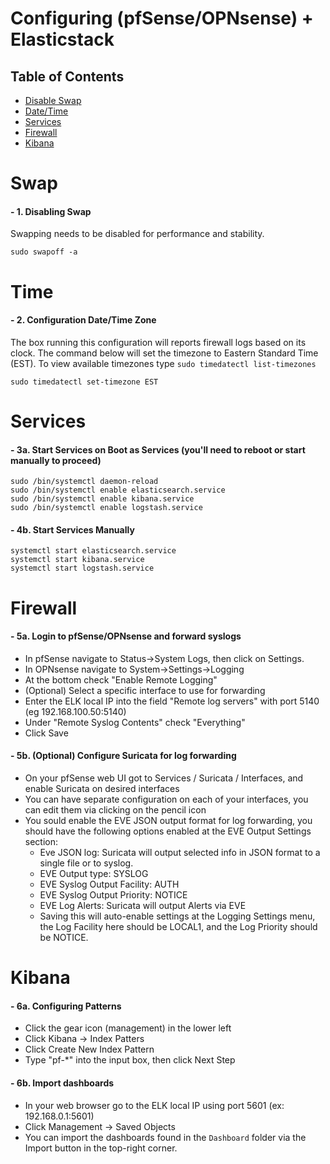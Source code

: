 # Configuring (pfSense/OPNsense) + Elasticstack 
## Table of Contents
- [Disable Swap](#swap)
- [Date/Time](#time)
- [Services](#services)
- [Firewall](#firewall)
- [Kibana](#kibana)

# Swap
#### - 1. Disabling Swap
Swapping needs to be disabled for performance and stability.
```
sudo swapoff -a
```
# Time
#### - 2. Configuration Date/Time Zone
The box running this configuration will reports firewall logs based on its clock.  The command below will set the timezone to Eastern Standard Time (EST).  To view available timezones type `sudo timedatectl list-timezones`
```
sudo timedatectl set-timezone EST
```
# Services
#### - 3a. Start Services on Boot as Services (you'll need to reboot or start manually to proceed)
```
sudo /bin/systemctl daemon-reload
sudo /bin/systemctl enable elasticsearch.service
sudo /bin/systemctl enable kibana.service
sudo /bin/systemctl enable logstash.service
```
#### - 4b. Start Services Manually
```
systemctl start elasticsearch.service 
systemctl start kibana.service
systemctl start logstash.service
```
# Firewall 
#### - 5a. Login to pfSense/OPNsense and forward syslogs
- In pfSense navigate to Status->System Logs, then click on Settings.
- In OPNsense navigate to System->Settings->Logging
- At the bottom check "Enable Remote Logging"
- (Optional) Select a specific interface to use for forwarding
- Enter the ELK local IP into the field "Remote log servers" with port 5140 (eg 192.168.100.50:5140)
- Under "Remote Syslog Contents" check "Everything"
- Click Save
#### - 5b. (Optional) Configure Suricata for log forwarding
 - On your pfSense web UI got to Services / Suricata / Interfaces, and enable Suricata on desired interfaces
 - You can have separate configuration on each of your interfaces, you can edit them via clicking on the pencil icon
 - You sould enable the EVE JSON output format for log forwarding, you should have the following options enabled at the EVE Output Settings section:
   - Eve JSON log: Suricata will output selected info in JSON format to a single file or to syslog. 
   - EVE Output type: SYSLOG
   - EVE Syslog Output Facility: AUTH
   - EVE Syslog Output Priority: NOTICE 
   - EVE Log Alerts: Suricata will output Alerts via EVE
   - Saving this will auto-enable settings at the Logging Settings menu, the Log Facility here should be LOCAL1, and the Log Priority should be NOTICE.
# Kibana 
#### - 6a. Configuring Patterns
- Click the gear icon (management) in the lower left
- Click Kibana -> Index Patters
- Click Create New Index Pattern
- Type "pf-*" into the input box, then click Next Step
#### - 6b. Import dashboards
 - In your web browser go to the ELK local IP using port 5601 (ex: 192.168.0.1:5601)
 - Click Management -> Saved Objects
 - You can import the dashboards found in the `Dashboard` folder via the Import button in the top-right corner.
